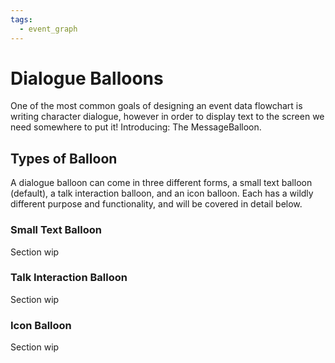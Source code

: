 ```yaml
---
tags:
  - event_graph
---
```

# Dialogue Balloons
One of the most common goals of designing an event data flowchart is writing character dialogue, however in order to display text to the screen we need somewhere to put it! Introducing: The MessageBalloon.

## Types of Balloon
A dialogue balloon can come in three different forms, a small text balloon (default), a talk interaction balloon, and an icon balloon. Each has a wildly different purpose and functionality, and will be covered in detail below.

### Small Text Balloon
Section wip

### Talk Interaction Balloon
Section wip

### Icon Balloon
Section wip
